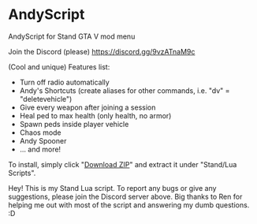 # AndyScript
AndyScript for Stand GTA V mod menu

Join the Discord (please)
https://discord.gg/9vzATnaM9c

(Cool and unique) Features list:
- Turn off radio automatically
- Andy's Shortcuts (create aliases for other commands, i.e. "dv" = "deletevehicle")
- Give every weapon after joining a session
- Heal ped to max health (only health, no armor)
- Spawn peds inside player vehicle
- Chaos mode
- Andy Spooner
- ... and more!

To install, simply click "[Download ZIP](https://github.com/Lancito01/AndyScript/archive/refs/heads/main.zip)" and extract it under "Stand/Lua Scripts".

Hey! This is my Stand Lua script. To report any bugs or give any suggestions, please join the Discord server above. Big thanks to Ren for helping me out with most of the script and answering my dumb questions. :D
